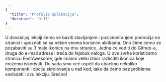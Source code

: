 ```yaml
---
{
  "title": "Profolio aplikacija",
  "duration": "9:37"
}
---
```


 U današnjoj lekciji ćemo se baviti stavljanjem i pozicioniranjem podnožja na stranici i upoznati se sa nekim veoma korisnim alatkama. Ono čime ćemo se pozabaviti su 3 male ikonice na dnu stranice. Jedna će voditi do Github-a, druga do e-mail adrese i treća do fejsbuk naloga. U ove svrhe koristićemo stranicu FontAwesome, gde imamo veliki izbor različitih ikonica koje možemo iskoristiti. Do sada smo već uspeli da ubacimo nekoliko komponenti i opciju skrolovanja u naš kod, tako da ćemo bez problema savladati i ovu lekciju. Srećno!



